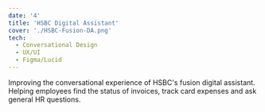 ```yaml
---
date: '4'
title: 'HSBC Digital Assistant'
cover: './HSBC-Fusion-DA.png'
tech:
  - Conversational Design
  - UX/UI
  - Figma/Lucid
---
```


Improving the conversational experience of HSBC's fusion digital assistant. Helping employees find the status of invoices, track card expenses and ask general HR questions.
